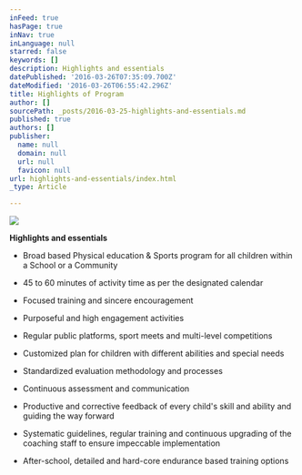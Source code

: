 ```yaml
---
inFeed: true
hasPage: true
inNav: true
inLanguage: null
starred: false
keywords: []
description: Highlights and essentials
datePublished: '2016-03-26T07:35:09.700Z'
dateModified: '2016-03-26T06:55:42.296Z'
title: Highlights of Program
author: []
sourcePath: _posts/2016-03-25-highlights-and-essentials.md
published: true
authors: []
publisher:
  name: null
  domain: null
  url: null
  favicon: null
url: highlights-and-essentials/index.html
_type: Article

---
```

![](https://the-grid-user-content.s3-us-west-2.amazonaws.com/f0f5410b-23a6-4ba0-a435-6235963c695b.jpg)

**Highlights and essentials**

- Broad based Physical education
& Sports program for all children within a School or a Community

- 45 to 60 minutes of activity time
as per the designated calendar

- Focused training and sincere
encouragement

- Purposeful and high engagement
activities 

- Regular public platforms, sport
meets and multi-level competitions

- Customized plan for children
with different abilities and special needs

- Standardized evaluation
methodology and processes

- Continuous assessment and
communication 

- Productive and corrective
feedback of every child's skill and ability and guiding the way forward

- Systematic guidelines, regular
training and continuous upgrading of the coaching staff to ensure impeccable
implementation

- After-school, detailed and hard-core endurance
based training options